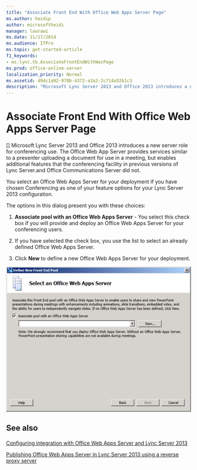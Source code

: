 ```yaml
---
title: "Associate Front End With Office Web Apps Server Page"
ms.author: heidip
author: microsoftheidi
manager: laurawi
ms.date: 11/17/2014
ms.audience: ITPro
ms.topic: get-started-article
f1_keywords:
- ms.lync.tb.AssociateFrontEndWithWacPage
ms.prod: office-online-server
localization_priority: Normal
ms.assetid: 49dc1a92-970b-4372-a3a2-2c714a52b1c3
description: "Microsoft Lync Server 2013 and Office 2013 introduces a new server role for conferencing use. The Office Web App Server provides services similar to a presenter uploading a document for use in a meeting, but enables additional features that the conferencing facility in previous versions of Lync Server.and Office Communications Server did not."
---
```


# Associate Front End With Office Web Apps Server Page
[]
Microsoft Lync Server 2013 and Office 2013 introduces a new server role for conferencing use. The Office Web App Server provides services similar to a presenter uploading a document for use in a meeting, but enables additional features that the conferencing facility in previous versions of Lync Server.and Office Communications Server did not.
  
You select an Office Web Apps Server for your deployment if you have chosen Conferencing as one of your feature options for your Lync Server 2013 configuration.
  
The options in this dialog present you with these choices:
  
1. **Associate pool with an Office Web Apps Server** - You select this check box if you will provide and deploy an Office Web Apps Server for your conferencing users. 
    
2. If you have selected the check box, you use the list to select an already defined Office Web Apps Server.
    
3. Click **New** to define a new Office Web Apps Server for your deployment. 
    
![Select OWA Server for Front End pool page](media/Associate_Front_End_With_Wac_Page.jpg)
  
## See also

#### 

[Configuring integration with Office Web Apps Server and Lync Server 2013](enabling-office-web-apps-server-and-lync-server-2013.md)
  
[Publishing Office Web Apps Server in Lync Server 2013 using a reverse proxy server](publishing-office-web-apps-server-using-a-reverse-proxy-server.md)

